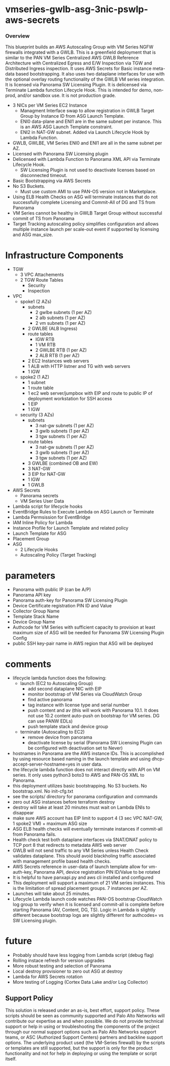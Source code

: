 # vmseries-gwlb-asg-3nic-pswlp-aws-secrets


### Overview
This blueprint builds an AWS Autoscaling Group with VM Series NGFW firewalls integrated with a GWLB.  This is a greenfield deployment that is similar to the PAN VM Series Centralized AWS GWLB Reference Architecture with Centralized Egress and E/W Inspection via TGW and Distributed Ingress inspection.  It uses AWS Secrets for Basic instance meta-data based bootstrapping.  It also uses two dataplane interfaces for use with the optional overlay routing functionality of the GWLB VM series integration.  It is licensed via Panorama SW Licensing Plugin.  It is delicensed via Terminate Lambda function Lifecycle Hook.   This is intended for demo, non-prod, and/or sandbox use.  It is not production grade.

- 3 NICs per VM Series EC2 Instance
  - Managment Interface swap to allow registration in GWLB Target Group by Instance ID from ASG Launch Template.
  - ENI0 data-plane and ENI1 are in the same subnet per instance.  This is an AWS ASG Launch Template constraint.
  - ENI2 in NAT-GW subnet.  Added via Launch Lifecycle Hook by Lambda Function.
- GWLB, GWLBE, VM Series ENI0 and ENI1 are all in the same subnet per AZ.
- Licensed with Panorama SW Licensing plugin
- Delicensed with Lambda Function to Panorama XML API via Terminate Lifecycle Hook.
  - SW Licensing Plugin is not used to deactivate licenses based on disconnected timeout.
- Basic Bootstrapping via AWS Secrets
- No S3 Buckets.  
  - Must use custom AMI to use PAN-OS version not in Marketplace.
- Using ELB Health Checks on ASG will terminate instances that do not successfully complete Licensing and Commit-All of DG and TS from Panorama
- VM Series cannot be healthy in GWLB Target Group without successful commit of TS from Panorama
- Target Tracking autoscaling policy simplifies configuration and allows multiple instance launch per scale-out event if supported by licensing and ASG max_size.

# Infrastructure Components
- TGW
  - 3 VPC Attachements
  - 2 TGW Route Tables
    - Security
    - Inspection
- VPC
  - spoke1 (2 AZs)
    - subnets
      - 2 gwlbe subnets (1 per AZ)
      - 2 alb subnets (1 per AZ)
      - 2 vm subnets (1 per AZ)
    - 2 GWLBE (ALB Ingress)
    - route tables
      - IGW RTB
      - 1 VM RTB
      - 2 GWLBE RTB (1 per AZ)
      - 2 ALB RTB (1 per AZ)
    - 2 EC2 Instances web servers
    - 1 ALB with HTTP listner and TG with web servers
    - 1 IGW
  - spoke2 (1 AZ)
    - 1 subnet
    - 1 route table
    - 1 ec2 web server/jumpbox with EIP and route to public IP of deployment workstation for SSH access
    - 1 EIP
    - 1 IGW
  - security (3 AZs)
    - subnets
      - 3 nat-gw subnets (1 per AZ)
      - 3 gwlb subnets (1 per AZ)
      - 3 tgw subnets (1 per AZ)
     - route tables
        - 3 nat-gw subnets (1 per AZ)
        - 3 gwlb subnets (1 per AZ)
        - 3 tgw subnets (1 per AZ)
     - 3 GWLBE (combined OB and EW)
     - 3 NAT-GW
     - 3 EIP for NAT-GW
     - 1 IGW
     - 1 GWLB
- AWS Secrets
  - Panorama secrets
  - VM Series User Data
- Lambda script for lifecycle hooks
- EventBridge Rules to Execute Lambda on ASG Launch or Terminate
- Lambda Permsission for EventBridge
- IAM Inline Policy for Lambda
- Instance Profile for Launch Template and related policy
- Launch Template for ASG
- Placement Group
- ASG
  - 2 Lifecycle Hooks
  - Autoscaling Policy (Target Tracking)

# parameters
- Panorama with public IP (can be A/P)
- Panorama API key
- Panorama auth-key for Panorama SW Licensing Plugin
- Device Certificate registration PIN ID and Value
- Collector Group Name
- Template Stack Name
- Device Group Name
- Authcode for VM Series with sufficient capacity to provision at least maximum size of ASG will be needed for Panorama SW Licensing Plugin Config
- public SSH key-pair name in AWS region that ASG will be deployed

# comments
- lifecycle lambda function does the following:
  - launch (EC2 to Autoscaling Group)
    - add second dataplane NIC with EIP
    - monitor bootstrap of VM Series via CloudWatch Group
    - find active panorama
    - tag instance with license type and serial number
    - push content and av (this will work with Panorama 10.1.  It does not use 10.2 content auto-push on bootstrap for VM series.  DG can use PANW EDLs)
    - push template stack and device group
  - terminate (Autoscaling to EC2)
    - remove device from panorama
    - deactivate license by serial (Panorama SW Licensing Plugin can be configured with deactivation set to Never)
- hostnames in Panorama are the AWS instance IDs.  This is accomplished by using resource based naming in the launch template and using dhcp-accept-server-hostname=yes in user data.
- the lifecycle lambda function does not interact directly with API on VM series.  It only uses python3 boto3 to AWS and PAN-OS XML to Panorama.
- this deployment utilizes basic bootstrapping.  No S3 buckets.  No bootstrap.xml.  No init-cfg.txt
- see the scripts/ directory for panorama configuration and commands
- zero out ASG instances before terraform destroy
- destroy will take at least 20 minutes must wait on Lambda ENIs to disappear
- make sure AWS account has EIP limit to support 4 (3 sec VPC NAT-GW, 1 spoke2 VM) + maximum ASG size
- ASG ELB health checks will eventually terminate instances if commit-all from Panorama fails.
- Health check test both dataplane interfaces via SNAT/DNAT policy to TCP port 8 that redirects to metadata AWS web server
- GWLB will not send traffic to any VM Series unless Health Check validates dataplane.  This should avoid blackholing traffic associated with management profile based health checks.
- AWS Secrets reference in user-data of launch template allow for vm-auth-key, Panorama API, device registration PIN ID/Value to be rotated
- It is helpful to have panxapi.py and aws cli installed and configured
- This deployment will support a maximum of 21 VM series instances.  This is the limitation of spread placement groups.  7 instances per AZ.
- Launches will take about 25 minutes.  
- Lifecycle Lambda launch code watches PAN-OS bootstrap CloudWatch log group to verify when it is licensed and commit-all is complete before starting Panorama (AV, Content, DG, TS).  Logic in Lambda is slightly different because bootstrap logs are slightly different for authcodes= vs SW Licensing plugin.

# future
- Probably should have less logging from Lambda script (debug flag)
- Rolling instace refresh for version upgrades
- More robust testing and selection of Panorama
- Local destroy provisioner to zero out ASG at destroy
- Lambda for AWS Secrets rotation
- More testing of Logging (Cortex Data Lake and/or Log Collector)


## Support Policy
This solution is released under an as-is, best effort, support policy. These scripts should be seen as community supported and Palo Alto Networks will contribute our expertise as and when possible. We do not provide technical support or help in using or troubleshooting the components of the project through our normal support options such as Palo Alto Networks support teams, or ASC (Authorized Support Centers) partners and backline support options. The underlying product used (the VM-Series firewall) by the scripts or templates are still supported, but the support is only for the product functionality and not for help in deploying or using the template or script itself.


